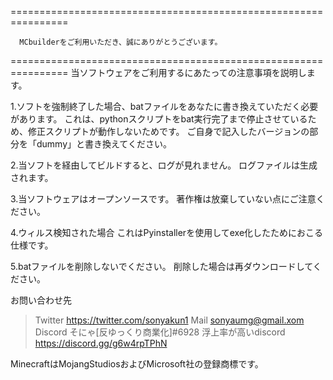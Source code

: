 ================================================================

      MCbuilderをご利用いただき、誠にありがとうございます。

================================================================
当ソフトウェアをご利用するにあたっての注意事項を説明します。

1.ソフトを強制終了した場合、batファイルをあなたに書き換えていただく必要があります。
これは、pythonスクリプトをbat実行完了まで停止させているため、修正スクリプトが動作しないためです。
ご自身で記入したバージョンの部分を「dummy」と書き換えてください。

2.当ソフトを経由してビルドすると、ログが見れません。
ログファイルは生成されます。

3.当ソフトウェアはオープンソースです。
著作権は放棄していない点にご注意ください。

4.ウィルス検知された場合
これはPyinstallerを使用してexe化したためにおこる仕様です。

5.batファイルを削除しないでください。
削除した場合は再ダウンロードしてください。

お問い合わせ先
> Twitter
https://twitter.com/sonyakun1
> Mail
sonyaumg@gmail.xom
> Discord
そにゃ[反ゆっくり商業化]#6928
> 浮上率が高いdiscord
https://discord.gg/g6w4rpTPhN

MinecraftはMojangStudiosおよびMicrosoft社の登録商標です。
